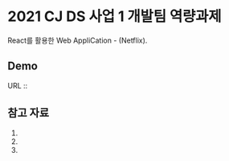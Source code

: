# 2021 CJ DS 사업 1 개발팀 역량과제

React를 활용한 Web AppliCation - (Netflix).

## Demo
URL :: 

## 참고 자료
1. 
2. 
3.